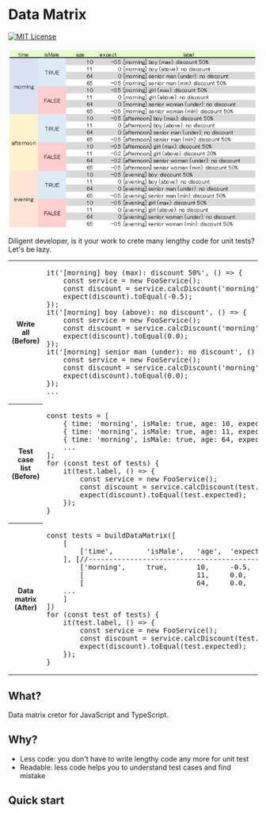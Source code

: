 # Data Matrix

[![MIT License](http://img.shields.io/badge/license-MIT-blue.svg?style=flat)](LICENSE)

![DataMatrix](samples/1.quick-start/data-matrix.png)

Diligent developer, is it your work to crete many lengthy code for unit tests?
Let's be lazy.
<table>
    <tr>
        <th>Write all<br>(Before)</th>
        <td>
<pre>
it('[morning] boy (max): discount 50%', () => {
    const service = new FooService();
    const discount = service.calcDiscount('morning', true, 10);
    expect(discount).toEqual(-0.5);
});
it('[morning] boy (above): no discount', () => {
    const service = new FooService();
    const discount = service.calcDiscount('morning', true, 11);
    expect(discount).toEqual(0.0);
});
it('[morning] senior man (under): no discount', () => {
    const service = new FooService();
    const discount = service.calcDiscount('morning', true, 64);
    expect(discount).toEqual(0.0);
});
...
</pre>
        </td>
    </tr>
    <tr>
        <th>Test case list<br>(Before)</th>
        <td>
<pre>
const tests = [
    { time: 'morning', isMale: true, age: 10, expect: -0.5, label: '[morning] boy (max): discount 50%' },
    { time: 'morning', isMale: true, age: 11, expect: 0.0, label: '[morning] boy (above): no discount' },
    { time: 'morning', isMale: true, age: 64, expect: 0.0, label: '[morning] senior man (under): no discount' },
    ...
];
for (const test of tests) {
    it(test.label, () => {
        const service = new FooService();
        const discount = service.calcDiscount(test.time, test.isMale, test.age);
        expect(discount).toEqual(test.expected);
    });
}
</pre>
        </td>
    </tr>
    <tr>
        <th>Data matrix<br>(After)</th>
        <td>
<pre>
const tests = buildDataMatrix([
    [
        ['time',        'isMale',   'age',  'expect',   'label']
    ], [//-------------------------------------------------------
        ['morning',     true,       10,     -0.5,       '[morning] boy (max): discount 50%'],
        [                           11,     0.0,        '[morning] boy (above): no discount'],
        [                           64,     0.0,        '[morning] senior man (under): no discount'],
    ...
    ]
])
for (const test of tests) {
    it(test.label, () => {
        const service = new FooService();
        const discount = service.calcDiscount(test.time, test.isMale, test.age);
        expect(discount).toEqual(test.expected);
    });
}
</pre>
        </td>
    </tr>
</table>

## What? 
 Data matrix cretor for JavaScript and TypeScript.

## Why? 
- Less code: you don't have to write lengthy code any more for unit test
- Readable: less code helps you to understand test cases and find mistake

## Quick start
